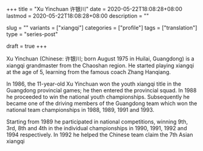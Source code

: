 +++
title = "Xu Yinchuan 许银川"
date = 2020-05-22T18:08:28+08:00
lastmod = 2020-05-22T18:08:28+08:00
description = ""

slug = ""
variants = ["xiangqi"]
categories = ["profile"]
tags = ["translation"]
type = "series-post"

draft = true
+++

Xu Yinchuan (Chinese: 许银川; born August 1975 in Huilai, Guangdong) is a xiangqi grandmaster from the Chaoshan region. He started playing xiangqi at the age of 5, learning from the famous coach Zhang Hanqiang.

In 1986, the 11-year-old Xu Yinchuan won the youth xiangqi title in the Guangdong provincial games; he then entered the provincial squad. In 1988 he proceeded to win the national youth championships. Subsequently he became one of the driving members of the Guangdong team which won the national team championships in 1988, 1989, 1991 and 1993.

Starting from 1989 he participated in national competitions, winning 9th, 3rd, 8th and 4th in the individual championships in 1990, 1991, 1992 and 1994 respectively. In 1992 he helped the Chinese team claim the 7th Asian xiangqi